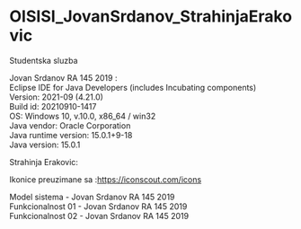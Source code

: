 # OISISI_JovanSrdanov_StrahinjaErakovic
Studentska sluzba 

Jovan Srdanov RA 145 2019 :  
Eclipse IDE for Java Developers (includes Incubating components)  
Version: 2021-09 (4.21.0)  
Build id: 20210910-1417  
OS: Windows 10, v.10.0, x86_64 / win32  
Java vendor: Oracle Corporation  
Java runtime version: 15.0.1+9-18  
Java version: 15.0.1  

Strahinja Erakovic:  

Ikonice preuzimane sa :https://iconscout.com/icons

Model sistema - Jovan Srdanov RA 145 2019  
Funkcionalnost 01 - Jovan Srdanov RA 145 2019  
Funkcionalnost 02 - Jovan Srdanov RA 145 2019   
